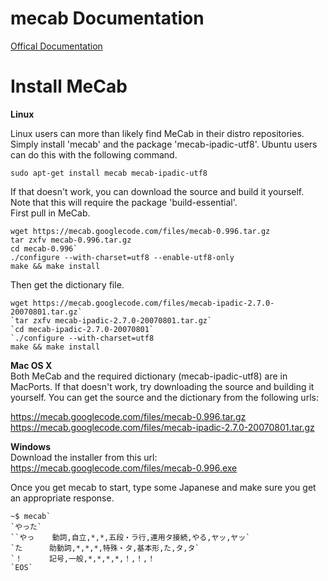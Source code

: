 # mecab Documentation
[Offical Documentation](https://taku910.github.io/mecab/)

# Install MeCab
**Linux**  
  
Linux users can more than likely find MeCab in their distro repositories. Simply install 'mecab' and the package 'mecab-ipadic-utf8'. Ubuntu users can do this with the following command.  

`sudo apt-get install mecab mecab-ipadic-utf8`  
    
If that doesn't work, you can download the source and build it yourself. Note that this will require the package 'build-essential'.  
First pull in MeCab.  
  ```
  wget https://mecab.googlecode.com/files/mecab-0.996.tar.gz  
  tar zxfv mecab-0.996.tar.gz  
  cd mecab-0.996`  
  ./configure --with-charset=utf8 --enable-utf8-only
  make && make install  
  ```  
    
Then get the dictionary file.  
  ```
  wget https://mecab.googlecode.com/files/mecab-ipadic-2.7.0-20070801.tar.gz`  
  `tar zxfv mecab-ipadic-2.7.0-20070801.tar.gz`  
  `cd mecab-ipadic-2.7.0-20070801`  
  `./configure --with-charset=utf8  
  make && make install  
  ```
  
**Mac OS X**  
Both MeCab and the required dictionary (mecab-ipadic-utf8) are in MacPorts. If that doesn't work, try downloading the source and building it yourself. You can get the source and the dictionary from the following urls:  
  
https://mecab.googlecode.com/files/mecab-0.996.tar.gz  
https://mecab.googlecode.com/files/mecab-ipadic-2.7.0-20070801.tar.gz  
  
**Windows**  
Download the installer from this url: https://mecab.googlecode.com/files/mecab-0.996.exe  
  
Once you get mecab to start, type some Japanese and make sure you get an appropriate response.  

  ```
  ~$ mecab`  
  `やった`  
  ``やっ    動詞,自立,*,*,五段・ラ行,連用タ接続,やる,ヤッ,ヤッ`  
  `た      助動詞,*,*,*,特殊・タ,基本形,た,タ,タ`  
  `！      記号,一般,*,*,*,*,！,！,！  
  `EOS`  
  ```
